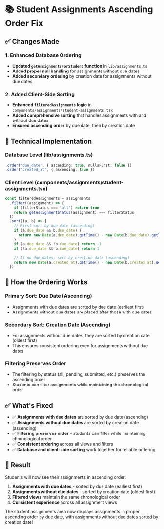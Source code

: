 # 📚 Student Assignments Ascending Order Fix

## ✅ **Changes Made**

### **1. Enhanced Database Ordering**
- **Updated `getAssignmentsForStudent` function** in `lib/assignments.ts`
- **Added proper null handling** for assignments without due dates
- **Added secondary ordering** by creation date for assignments without due dates

### **2. Added Client-Side Sorting**
- **Enhanced `filteredAssignments` logic** in `components/assignments/student-assignments.tsx`
- **Added comprehensive sorting** that handles assignments with and without due dates
- **Ensured ascending order** by due date, then by creation date

## 🔧 **Technical Implementation**

### **Database Level (lib/assignments.ts)**
```typescript
.order("due_date", { ascending: true, nullsFirst: false })
.order("created_at", { ascending: true })
```

### **Client Level (components/assignments/student-assignments.tsx)**
```typescript
const filteredAssignments = assignments
  .filter((assignment) => {
    if (filterStatus === "all") return true
    return getAssignmentStatus(assignment) === filterStatus
  })
  .sort((a, b) => {
    // First sort by due date (ascending)
    if (a.due_date && b.due_date) {
      return new Date(a.due_date).getTime() - new Date(b.due_date).getTime()
    }
    if (a.due_date && !b.due_date) return -1
    if (!a.due_date && b.due_date) return 1
    
    // If no due dates, sort by creation date (ascending)
    return new Date(a.created_at).getTime() - new Date(b.created_at).getTime()
  })
```

## 🎯 **How the Ordering Works**

### **Primary Sort: Due Date (Ascending)**
- Assignments with due dates are sorted by due date (earliest first)
- Assignments without due dates are placed after those with due dates

### **Secondary Sort: Creation Date (Ascending)**
- For assignments without due dates, they are sorted by creation date (oldest first)
- This ensures consistent ordering even for assignments without due dates

### **Filtering Preserves Order**
- The filtering by status (all, pending, submitted, etc.) preserves the ascending order
- Students can filter assignments while maintaining the chronological order

## ✅ **What's Fixed**

- ✅ **Assignments with due dates** are sorted by due date (ascending)
- ✅ **Assignments without due dates** are sorted by creation date (ascending)
- ✅ **Filtering preserves order** - students can filter while maintaining chronological order
- ✅ **Consistent ordering** across all views and filters
- ✅ **Database and client-side sorting** work together for reliable ordering

## 🎉 **Result**

Students will now see their assignments in ascending order:
1. **Assignments with due dates** - sorted by due date (earliest first)
2. **Assignments without due dates** - sorted by creation date (oldest first)
3. **Filtered views** maintain the same chronological order
4. **Consistent experience** across all assignment views

The student assignments area now displays assignments in proper ascending order by due date, with assignments without due dates sorted by creation date!




















